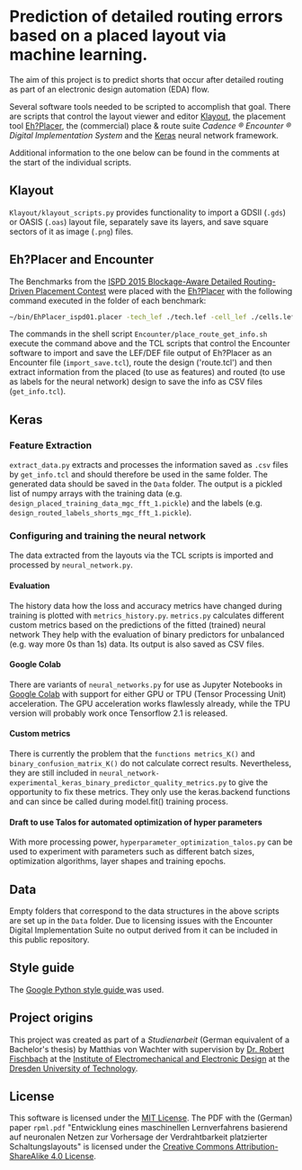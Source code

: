 # Prediction of detailed routing errors based on a placed layout via machine learning.
The aim of this project is to predict shorts that occur after detailed routing
as part of an electronic design automation (EDA) flow.

Several software tools needed to be scripted to accomplish that goal.
There are scripts that control the layout viewer and editor [Klayout](https://www.klayout.de/), the placement tool [Eh?Placer](https://www.ucalgary.ca/karimpour/node/10), the (commercial) place & route suite _Cadence ® Encounter ® Digital Implementation System_ and the [Keras](https://keras.io/) neural network framework.

Additional information to the one below can be found in the comments at the start of the individual scripts.


## Klayout
`Klayout/klayout_scripts.py` provides functionality to import a  GDSII (`.gds`) or OASIS (`.oas`) layout file, separately save its layers, and save square sectors of it as image (`.png`) files.

## Eh?Placer and Encounter
The Benchmarks from the [ISPD 2015 Blockage-Aware Detailed Routing-Driven Placement Contest](http://www.ispd.cc/contests/14/ispd2015_contest.html) were placed with the [Eh?Placer](https://www.ucalgary.ca/karimpour/node/10) with the following command executed in the folder of each benchmark:
```sh
~/bin/EhPlacer_ispd01.placer -tech_lef ./tech.lef -cell_lef ./cells.lef -floorplan_def ./floorplan.def -output ./EhPlacerOutput.def -placement_constraints ./placement.constraints -verilog ./design.v -cpu 8
```
The commands in the shell script `Encounter/place_route_get_info.sh` execute the command above and the TCL scripts that control the Encounter software to import and save the LEF/DEF file output of Eh?Placer as an Encounter file (`import_save.tcl`), route the design ('route.tcl') and then extract information from the placed (to use as features) and routed (to use as labels for the neural network) design to save the info as CSV files (`get_info.tcl`).

## Keras
### Feature Extraction
`extract_data.py` extracts and processes the information saved as `.csv` files by `get_info.tcl` and should therefore be used in the same folder.
The generated data should be saved in the `Data` folder.
The output is a pickled list of numpy arrays with the training data (e.g. `design_placed_training_data_mgc_fft_1.pickle`) and the labels (e.g. `design_routed_labels_shorts_mgc_fft_1.pickle`).
### Configuring and training the neural network
The data extracted from the layouts via the TCL scripts is imported and
processed by `neural_network.py`.

#### Evaluation
The history data how the loss and accuracy metrics have changed during training is plotted with `metrics_history.py`.
`metrics.py` calculates different custom metrics based on the predictions of the fitted (trained) neural network
They help with the evaluation of binary predictors for unbalanced (e.g. way more 0s than 1s) data.
Its output is also saved as CSV files.

#### Google Colab
There are variants of `neural_networks.py` for use as Jupyter Notebooks in [Google Colab](design_placed_training_data_mgc_fft_1.pickle) with support for either GPU or TPU (Tensor Processing Unit) acceleration.
The GPU acceleration works flawlessly already, while the TPU version will probably work once Tensorflow 2.1 is released.

#### Custom metrics
There is currently the problem that the `functions metrics_K()` and
`binary_confusion_matrix_K()` do not calculate correct results.
Nevertheless, they are still included in `neural_network-experimental_keras_binary_predictor_quality_metrics.py` to give the opportunity
to fix these metrics. They only use the keras.backend functions and can since
be called during model.fit() training process.

####  Draft to use Talos for automated optimization of hyper parameters
With more processing power, `hyperparameter_optimization_talos.py` can be used to experiment with parameters such as different batch sizes, optimization algorithms, layer shapes and training epochs.

## Data
Empty folders that correspond to the data structures in the above scripts are
set up in the `Data` folder.
Due to licensing issues with the
Encounter Digital Implementation Suite no output derived from it can be included
in this public repository.

## Style guide

The [Google Python style guide ](http://google.github.io/styleguide/pyguide.html)
    was used.

## Project origins
This project was created as part of a _Studienarbeit_  (German equivalent of a Bachelor's thesis) by Matthias von Wachter with supervision by
[Dr. Robert Fischbach](https://www.ifte.de/mitarbeiter/fischbach.html) at the
[Institute of Electromechanical and Electronic Design](https://www.ifte.de/english/index.html) at the [Dresden University of Technology](https://tu-dresden.de/).

## License
This software is licensed under the [MIT License](https://mit-license.org/).
The PDF with the (German) paper `rpml.pdf` "Entwicklung eines maschinellen Lernverfahrens basierend auf neuronalen Netzen zur Vorhersage der Verdrahtbarkeit platzierter Schaltungslayouts" is licensed under the [Creative Commons Attribution-ShareAlike 4.0 License](https://creativecommons.org/licenses/by-sa/4.0/deed.de).
